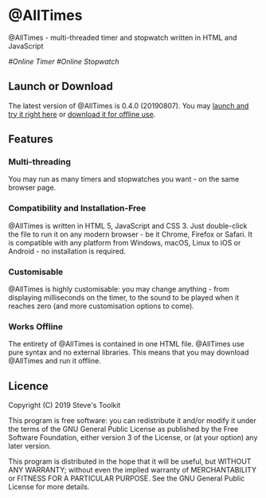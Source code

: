# @AllTimes
@AllTimes - multi-threaded timer and stopwatch written in HTML and JavaScript
<p><i>#Online Timer #Online Stopwatch</i></p>

## Launch or Download
The latest version of @AllTimes is 0.4.0 (20190807). You may [launch and try it right here](https://leestevetk.github.io/AllTimes/releases/AtAllTimes-0.4.0.html) or [download it for offline use](https://leestevetk.github.io/AllTimes/releases/AtAllTimes-0.4.0.zip).

## Features

### Multi-threading
You may run as many timers and stopwatches you want - on the same browser page.

### Compatibility and Installation-Free
@AllTimes is written in HTML 5, JavaScript and CSS 3. Just double-click the file to run it on any modern browser - be it Chrome, Firefox or Safari. It is compatible with any platform from Windows, macOS, Linux to iOS or Android - no installation is required.

### Customisable
@AllTimes is highly customisable: you may change anything - from displaying milliseconds on the timer, to the sound to be played when it reaches zero (and more customisation options to come).

### Works Offline
The entirety of @AllTimes is contained in one HTML file. @AllTimes use pure syntax and no external libraries. This means that you may download @AllTimes and run it offline.

## Licence
Copyright (C) 2019  Steve's Toolkit

This program is free software: you can redistribute it and/or modify it under the terms of the GNU General Public License as published by the Free Software Foundation, either version 3 of the License, or (at your option) any later version.

This program is distributed in the hope that it will be useful, but WITHOUT ANY WARRANTY; without even the implied warranty of MERCHANTABILITY or FITNESS FOR A PARTICULAR PURPOSE.  See the GNU General Public License for more details.

